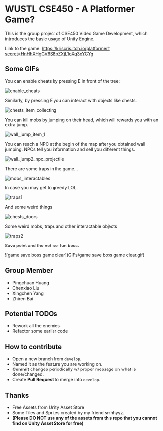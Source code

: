 # WUSTL CSE450 - A Platformer Game?

This is the group project of CSE450 Video Game Development, which introduces the basic usage of Unity Engine.

Link to the game: https://kriscris.itch.io/platformer?secret=HnHhXHgGV6SBpZXjL1oXq3oYCYg

## Some GIFs

You can enable cheats by pressing E in front of the tree:

![enable_cheats](GIFs/enable_cheats.gif)

Similarly, by pressing E you can interact with objects like chests.

![chests_item_collecting](GIFs/chests_item_collecting.gif)

You can kill mobs by jumping on their head, which will rewards you with an extra jump.

![wall_jump_item_1](GIFs/wall_jump_item_1.gif)

You can reach a NPC at the begin of the map after you obtained wall jumping. NPCs tell you information and sell you different things.

![wall_jump2_npc_projectile](GIFs/wall_jump2_npc_projectile.gif)

There are some traps in the game... 

![mobs_interactables](GIFs/mobs_interactables.gif)

In case you may get to greedy LOL.

![traps1](GIFs/traps1.gif)

And some weird things

![chests_doors](GIFs/chests_doors.gif)

Some weird mobs, traps and other interactable objects

![traps2](GIFs/traps2.gif)

Save point and the not-so-fun boss.

![game save boss game clear](GIFs/game save boss game clear.gif)

  ## Group Member
  - Pingchuan Huang
  - Chenxiao Liu
  - Xingchen Yang
  - Zhiren Bai

  ## Potential TODOs
  - Rework all the enemies
  - Refactor some earlier code

  ## How to contribute
  - Open a new branch from `develop`.
  - Named it as the feature you are working on.
  - **Commit** changes periodically w/ proper message on what is done/changed.
  - Create **Pull Request** to merge into `develop`.

  ## Thanks
  - Free Assets from Unity Asset Store
  - Some Tiles and Sprites created by my friend smhhyyz.
  - **(Please DO NOT use any of the assets from this repo that you cannot find on Unity Asset Store for free)**
